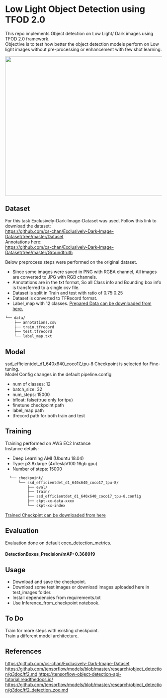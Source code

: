 # Low Light Object Detection using TFOD 2.0
This repo implements Object detection on Low Light/ Dark images using TFOD 2.0 framework.  
Objective is to test how better the object detection models perform on Low light images without pre-processing or enhancement with few shot learning.
<p align="center">
   <img src="https://github.com/ashwin-py/Low-Light-Object-Detection/blob/main/detections.gif" width="700" height="448"/>
</p>  

## Dataset
For this task Exclusively-Dark-Image-Dataset was used.
Follow this link to download the dataset:  
https://github.com/cs-chan/Exclusively-Dark-Image-Dataset/tree/master/Dataset  
Annotations here:  
https://github.com/cs-chan/Exclusively-Dark-Image-Dataset/tree/master/Groundtruth

Below preprocess steps were performed on the original dataset.
- Since some images were saved in PNG with RGBA channel, All images are converted to JPG with RGB channels.
- Annotations are in the txt format, So all Class info and Bounding box info is transferred to a single csv file.
- Dataset is split in Train and test with ratio of 0.75:0.25
- Dataset is converted to TFRecord format.
- Label_map with 12 classes. 
[Prepared Data can be downloaded from here.](https://drive.google.com/file/d/1bYcrm5rWjhUpmJqY4zLdkTiVlqKign2m/view?usp=sharing)

```bash
└── data/  
    ├── annotations.csv  
    ├── train.tfrecord  
    ├── test.tfrecord  
    └── label_map.txt  
```
## Model
ssd_efficientdet_d1_640x640_coco17_tpu-8 Checkpoint is selected for Fine-tuning.  
Model Config changes in the default pipeline.config  
- num of classes: 12
- batch_size: 32
- num_steps: 15000
- bfloat: false(true only for tpu)
- finetune checkpoint path
- label_map path
- tfrecord path for both train and test  

## Training

Training performed on AWS EC2 Instance  
Instance details:  
- Deep Learning AMI (Ubuntu 18.04)  
- Type: p3.8xlarge (4xTeslaV100 16gb gpu)  
- Number of steps: 15000 
```bash
  └── checkpoint/  
      └── ssd_efficientdet_d1_640x640_coco17_tpu-8/  
          ├── eval/  
          ├── train/  
          ├── ssd_efficientdet_d1_640x640_coco17_tpu-8.config  
          ├── ckpt-xx-data-xxxx  
          └── ckpt-xx-index  
```  
[Trained Checkpint can be downloaded from here](https://drive.google.com/file/d/1rNA6U2sYpP4peDc4DYedHBdlWD4mYYBz/view?usp=sharing)  
## Evaluation
Evaluation done on default coco_detection_metrics.  
#### **DetectionBoxes_Precision/mAP: 0.368919**  

## Usage
* Download and save the checkpoint.
* Download some test images or download images uploaded here in test_images folder.
* Install dependencies from requirements.txt
* Use Inference_from_checkpoint notebook.  

## To Do
Train for more steps with existing checkpoint.  
Train a different model architecture.  

## References
https://github.com/cs-chan/Exclusively-Dark-Image-Dataset  
https://github.com/tensorflow/models/blob/master/research/object_detection/g3doc/tf2.md
https://tensorflow-object-detection-api-tutorial.readthedocs.io/
https://github.com/tensorflow/models/blob/master/research/object_detection/g3doc/tf2_detection_zoo.md  

